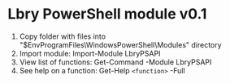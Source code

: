 # Lbry PowerShell module v0.1

1. Copy folder with files into "$EnvProgramFiles\WindowsPowerShell\Modules\" directory
2. Import module: Import-Module LbryPSAPI
3. View list of functions: Get-Command -Module LbryPSAPI
4. See help on a function: Get-Help `<function>` -Full
